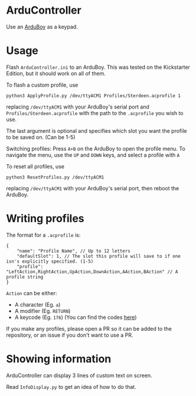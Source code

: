 # ArduController

Use an [ArduBoy](https://arduboy.com/) as a keypad.

# Usage

Flash `ArduController.ini` to an ArduBoy. This was tested on the Kickstarter Edition, but it should work on all of them.

To flash a custom profile, use

```
python3 ApplyProfile.py /dev/ttyACM1 Profiles/Sterdeen.acprofile 1
```

replacing `/dev/ttyACM1` with your ArduBoy's serial port and `Profiles/Sterdeen.acprofile` with the path to the `.acprofile` you wish to use.

The last argument is optional and specifies which slot you want the profile to be saved on. (Can be 1-5)

Switching profiles: Press `A+B` on the ArduBoy to open the profile menu. To navigate the menu, use the `UP` and `DOWN` keys, and select a profile with `A`

To reset all profiles, use

```
python3 ResetProfiles.py /dev/ttyACM1
```

replacing `/dev/ttyACM1` with your ArduBoy's serial port, then reboot the ArduBoy.

# Writing profiles

The format for a `.acprofile` is:

```
{
	"name": "Profile Name", // Up to 12 letters
	"defaultSlot": 1, // The slot this profile will save to if one isn's explicitly specified. (1-5)
	"profile": "LeftAction,RightAction,UpAction,DownAction,AAction,BAction" // A profile string
}
```

`Action` can be either:
* A character (Eg. `a`)
* A modifier (Eg. `RETURN`)
* A keycode (Eg. `176`) (You can find the codes [here](https://www.arduino.cc/en/Reference/KeyboardModifiers))

If you make any profiles, please open a PR so it can be added to the repository, or an issue if you don't want to use a PR.

# Showing information

ArduController can display 3 lines of custom text on screen.

Read `InfoDisplay.py` to get an idea of how to do that.
